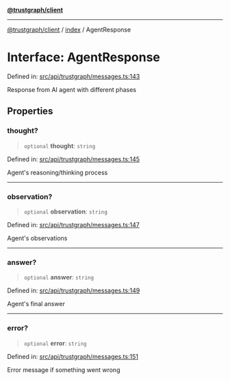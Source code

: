 [**@trustgraph/client**](../../README.md)

***

[@trustgraph/client](../../README.md) / [index](../README.md) / AgentResponse

# Interface: AgentResponse

Defined in: [src/api/trustgraph/messages.ts:143](https://github.com/trustgraph-ai/trustgraph-ts-client/blob/24d0d0886a310c1fecf9e6fc95cd3a24cf32c92e/src/api/trustgraph/messages.ts#L143)

Response from AI agent with different phases

## Properties

### thought?

> `optional` **thought**: `string`

Defined in: [src/api/trustgraph/messages.ts:145](https://github.com/trustgraph-ai/trustgraph-ts-client/blob/24d0d0886a310c1fecf9e6fc95cd3a24cf32c92e/src/api/trustgraph/messages.ts#L145)

Agent's reasoning/thinking process

***

### observation?

> `optional` **observation**: `string`

Defined in: [src/api/trustgraph/messages.ts:147](https://github.com/trustgraph-ai/trustgraph-ts-client/blob/24d0d0886a310c1fecf9e6fc95cd3a24cf32c92e/src/api/trustgraph/messages.ts#L147)

Agent's observations

***

### answer?

> `optional` **answer**: `string`

Defined in: [src/api/trustgraph/messages.ts:149](https://github.com/trustgraph-ai/trustgraph-ts-client/blob/24d0d0886a310c1fecf9e6fc95cd3a24cf32c92e/src/api/trustgraph/messages.ts#L149)

Agent's final answer

***

### error?

> `optional` **error**: `string`

Defined in: [src/api/trustgraph/messages.ts:151](https://github.com/trustgraph-ai/trustgraph-ts-client/blob/24d0d0886a310c1fecf9e6fc95cd3a24cf32c92e/src/api/trustgraph/messages.ts#L151)

Error message if something went wrong
